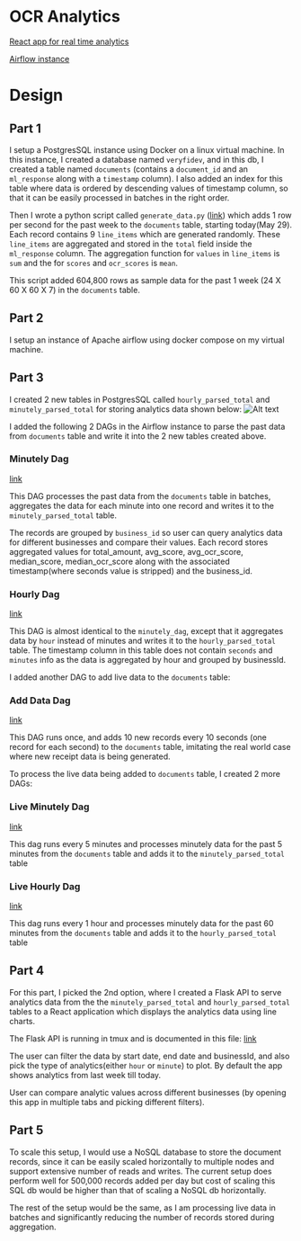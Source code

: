 # OCR Analytics

[React app for real time analytics](https://keshav137.github.io/ocr_analytics/)

[Airflow instance](http://138.197.208.92:8080/home)

# Design

## Part 1

I setup a PostgresSQL instance using Docker on a linux virtual machine. In this instance, I created a database named `veryfidev`, and in this db, I created a table named `documents` (contains a `document_id` and an `ml_response` along with a `timestamp` column). I also added an index for this table where data is ordered by descending values of timestamp column, so that it can be easily processed in batches in the right order.

Then I wrote a python script called `generate_data.py` ([link](https://github.com/keshav137/ocr_analytics/blob/main/backend/scripts/generate_data.py)) which adds 1 row per second for the past week to the `documents` table, starting today(May 29). Each record contains 9 `line_items` which are generated randomly. These `line_items` are aggregated and stored in the `total` field inside the `ml_response` column. The aggregation function for `values` in `line_items` is `sum` and the for `scores` and `ocr_scores` is `mean`.

This script added 604,800 rows as sample data for the past 1 week (24 X 60 X 60 X 7) in the `documents` table.

## Part 2

I setup an instance of Apache airflow using docker compose on my virtual machine.

## Part 3

I created 2 new tables in PostgresSQL called `hourly_parsed_total` and `minutely_parsed_total` for storing analytics data shown below:
![Alt text](./../assets/table_shapes.jpg?raw=true "Table shapes")

I added the following 2 DAGs in the Airflow instance to parse the past data from `documents` table and write it into the 2 new tables created above.

### Minutely Dag

[link](http://138.197.208.92:8080/dags/minutely_dag/grid?search=minutely_dag)

This DAG processes the past data from the `documents` table in batches, aggregates the data for each minute into one record and writes it to the `minutely_parsed_total` table.

The records are grouped by `business_id` so user can query analytics data for different businesses and compare their values. Each record stores aggregated values for total_amount, avg_score, avg_ocr_score, median_score, median_ocr_score along with the associated timestamp(where seconds value is stripped) and the business_id.

### Hourly Dag

[link](http://138.197.208.92:8080/dags/hourly_dag/grid?search=hourly_dag)

This DAG is almost identical to the `minutely_dag`, except that it aggregates data by `hour` instead of minutes and writes it to the `hourly_parsed_total` table. The timestamp column in this table does not contain `seconds` and `minutes` info as the data is aggregated by hour and grouped by businessId.

I added another DAG to add live data to the `documents` table:

### Add Data Dag

[link](http://138.197.208.92:8080/dags/add_data_dag)

This DAG runs once, and adds 10 new records every 10 seconds (one record for each second) to the `documents` table, imitating the real world case where new receipt data is being generated.

To process the live data being added to `documents` table, I created 2 more DAGs:

### Live Minutely Dag

[link](http://138.197.208.92:8080/dags/live_minutely_dag)

This dag runs every 5 minutes and processes minutely data for the past 5 minutes from the `documents` table and adds it to the `minutely_parsed_total` table

### Live Hourly Dag

[link](http://138.197.208.92:8080/dags/live_hourly_dag)

This dag runs every 1 hour and processes minutely data for the past 60 minutes from the `documents` table and adds it to the `hourly_parsed_total` table

## Part 4

For this part, I picked the 2nd option, where I created a Flask API to serve analytics data from the the `minutely_parsed_total` and `hourly_parsed_total` tables to a React application which displays the analytics data using line charts.

The Flask API is running in tmux and is documented in this file:
[link](https://github.com/keshav137/ocr_analytics/blob/main/backend/scripts/server.py)

The user can filter the data by start date, end date and businessId, and also pick the type of analytics(either `hour` or `minute`) to plot.
By default the app shows analytics from last week till today.

User can compare analytic values across different businesses (by opening this app in multiple tabs and picking different filters).

## Part 5

To scale this setup, I would use a NoSQL database to store the document records, since it can be easily scaled horizontally to multiple nodes and support extensive number of reads and writes. The current setup does perform well for 500,000 records added per day but cost of scaling this SQL db would be higher than that of scaling a NoSQL db horizontally.

The rest of the setup would be the same, as I am processing live data in batches and significantly reducing the number of records stored during aggregation.
